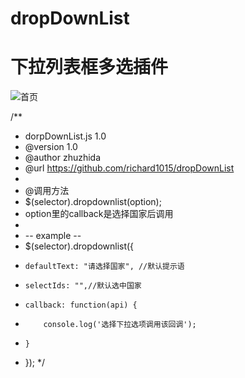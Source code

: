 # dropDownList

# 下拉列表框多选插件

![首页](https://images2017.cnblogs.com/blog/600701/201802/600701-20180204140035201-968483939.png "屏幕截图.png")


/**
 * dorpDownList.js 1.0
 * @version 1.0
 * @author zhuzhida
 * @url https://github.com/richard1015/dropDownList
 *
 * @调用方法
 * $(selector).dropdownlist(option);
 * option里的callback是选择国家后调用
 *
 * -- example --
 * $(selector).dropdownlist({
 *     defaultText: "请选择国家", //默认提示语
 *     selectIds: "",//默认选中国家
 *     callback: function(api) {
 *         console.log('选择下拉选项调用该回调');
 *     }
 * });
 */


